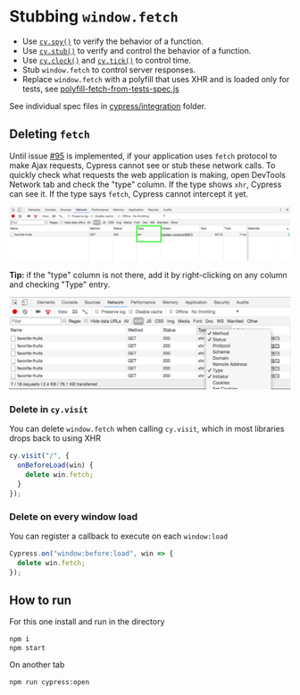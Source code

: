 # Stubbing `window.fetch`

- Use [`cy.spy()`](https://on.cypress.io/spy) to verify the behavior of a function.
- Use [`cy.stub()`](https://on.cypress.io/stub) to verify and control the behavior of a function.
- Use [`cy.clock()`](https://on.cypress.io/clock) and [`cy.tick()`](https://on.cypress.io/tick) to control time.
- Stub `window.fetch` to control server responses.
- Replace `window.fetch` with a polyfill that uses XHR and is loaded only for tests, see [polyfill-fetch-from-tests-spec.js](cypress/integration/polyfill-fetch-from-tests-spec.js)

See individual spec files in [cypress/integration](cypress/integration) folder.

## Deleting `fetch`

Until issue [#95](https://github.com/cypress-io/cypress/issues/95) is implemented, if your application uses `fetch` protocol to make Ajax requests, Cypress cannot see or stub these network calls. To quickly check what requests the web application is making, open DevTools Network tab and check the "type" column. If the type shows `xhr`, Cypress can see it. If the type says `fetch`, Cypress cannot intercept it yet.

![Ajax type](images/type.png)

**Tip:** if the "type" column is not there, add it by right-clicking on any column and checking "Type" entry.

![Add type column to Network tab](images/add-type-column.png)

### Delete in `cy.visit`

You can delete `window.fetch` when calling `cy.visit`, which in most libraries drops back to using XHR

```javascript
cy.visit("/", {
  onBeforeLoad(win) {
    delete win.fetch;
  }
});
```

### Delete on every window load

You can register a callback to execute on each `window:load`

```javascript
Cypress.on("window:before:load", win => {
  delete win.fetch;
});
```

## How to run

For this one install and run in the directory

```
npm i
npm start
```

On another tab

```
npm run cypress:open
```
